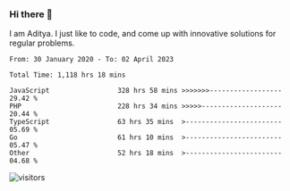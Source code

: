 ### Hi there 👋

I am Aditya. I just like to code, and come up with innovative solutions for regular problems.

<!--START_SECTION:waka-->

```text
From: 30 January 2020 - To: 02 April 2023

Total Time: 1,118 hrs 18 mins

JavaScript                 328 hrs 58 mins >>>>>>>------------------   29.42 %
PHP                        228 hrs 34 mins >>>>>--------------------   20.44 %
TypeScript                 63 hrs 35 mins  >------------------------   05.69 %
Go                         61 hrs 10 mins  >------------------------   05.47 %
Other                      52 hrs 18 mins  >------------------------   04.68 %
```

<!--END_SECTION:waka-->

![visitors](https://visitor-badge.glitch.me/badge?page_id=BrainBuzzer.visitor-badge&left_color=green&right_color=red)
